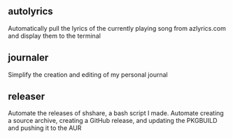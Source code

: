 ## autolyrics

Automatically pull the lyrics of the currently playing song from azlyrics.com and display them to the terminal

## journaler

Simplify the creation and editing of my personal journal

## releaser

Automate the releases of shshare, a bash script I made. Automate creating a source archive, creating a GitHub release, and updating the PKGBUILD and pushing it to the AUR

